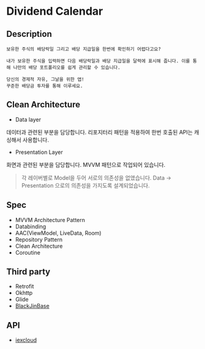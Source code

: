 # Dividend Calendar

## Description
```
보유한 주식의 배당락일 그리고 배당 지급일을 한번에 확인하기 어렵다고요?

내가 보유한 주식을 입력하면 다음 배당락일과 배당 지급일을 달력에 표시해 줍니다. 이를 통해 나만의 배당 포트폴리오를 쉽게 관리할 수 있습니다.

당신의 경제적 자유, 그날을 위한 앱!
꾸준한 배당금 투자를 통해 이루세요.
```

## Clean Architecture

- Data layer

데이터과 관련된 부분을 담당합니다.
리포지터리 패턴을 적용하여 한번 호출된 API는 캐싱해서 사용합니다.

- Presentation Layer

화면과 관련된 부분을 담당합니다.
MVVM 패턴으로 작업되어 있습니다.

> 각 레이버별로 Model을 두어 서로의 의존성을 없앴습니다. Data -> Presentation 으로의 의존성을 가지도록 설계되었습니다.

## Spec

- MVVM Architecture Pattern
- Databinding
- AAC(ViewModel, LiveData, Room)
- Repository Pattern
- Clean Architecture
- Coroutine

## Third party

- Retrofit
- Okhttp
- Glide
- [BlackJinBase](https://github.com/dlwls5201/BlackjinBase)

## API

- [iexcloud](https://iexcloud.io/)


